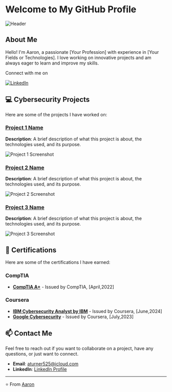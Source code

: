 # Welcome to My GitHub Profile

![Header](https://user-images.githubusercontent.com/your-username/header-image.jpg)

## About Me

Hello! I'm Aaron, a passionate [Your Profession] with experience in [Your Fields or Technologies]. I love working on innovative projects and am always eager to learn and improve my skills.

 Connect with me on
 
[![LinkedIn](https://img.shields.io/badge/LinkedIn-Connect-blue)](https://www.linkedin.com/in/aaron-ct/)

## 💻 Cybersecurity Projects

Here are some of the projects I have worked on:

### [Project 1 Name](https://github.com/your-username/project-1)
**Description**: A brief description of what this project is about, the technologies used, and its purpose.

![Project 1 Screenshot](https://user-images.githubusercontent.com/your-username/project-1-screenshot.jpg)

### [Project 2 Name](https://github.com/your-username/project-2)
**Description**: A brief description of what this project is about, the technologies used, and its purpose.

![Project 2 Screenshot](https://user-images.githubusercontent.com/your-username/project-2-screenshot.jpg)

### [Project 3 Name](https://github.com/your-username/project-3)
**Description**: A brief description of what this project is about, the technologies used, and its purpose.

![Project 3 Screenshot](https://user-images.githubusercontent.com/your-username/project-3-screenshot.jpg)

## 📜 Certifications

Here are some of the certifications I have earned:

### CompTIA

- **[CompTIA A+](https://www.credly.com/badges/3d3f604d-752c-44aa-842c-65c4aa9b833f/public_url)** - Issued by CompTIA, [April,2022]

### Coursera

- **[IBM Cybersecurity Analyst by IBM](https://coursera.org/share/7756df282e124f1623352b23121a03b3)** - Issued by Coursera, [June,2024]
- **[Google Cybersecurity](https://coursera.org/share/8a5ca5c434368bf96c1865869673c814)** - Issued by Coursera, [July,2023]

## 📫 Contact Me

Feel free to reach out if you want to collaborate on a project, have any questions, or just want to connect.

- **Email**: [aturner525@icloud.com](mailto:aturner525@icloud.com)
- **LinkedIn**: [LinkedIn Profile](https://www.linkedin.com/in/aaron-ct/)


---

⭐️ From [Aaron](https://github.com/your-username)
